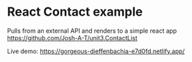 # React Contact example
Pulls from an external API and renders to a simple react app
https://github.com/Josh-A-T/unit3.ContactList

Live demo: https://gorgeous-dieffenbachia-e7d0fd.netlify.app/
